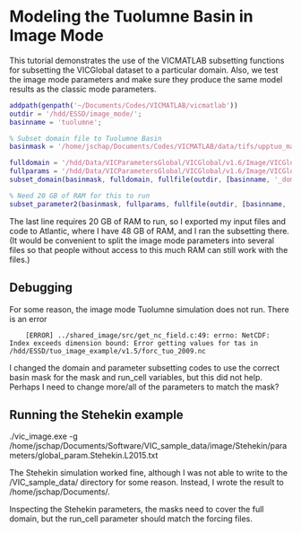 # Modeling the Tuolumne Basin in Image Mode

This tutorial demonstrates the use of the VICMATLAB subsetting functions for subsetting the VICGlobal dataset to a particular domain. Also, we test the image mode parameters and make sure they produce the same model results as the classic mode parameters.

```matlab
addpath(genpath('~/Documents/Codes/VICMATLAB/vicmatlab'))
outdir = '/hdd/ESSD/image_mode/';
basinname = 'tuolumne';

% Subset domain file to Tuolumne Basin
basinmask = '/home/jschap/Documents/Codes/VICMATLAB/data/tifs/upptuo_mask.tif';

fulldomain = '/hdd/Data/VICParametersGlobal/VICGlobal/v1.6/Image/VICGlobal_domain.nc';
fullparams = '/hdd/Data/VICParametersGlobal/VICGlobal/v1.6/Image/VICGlobal_params.nc';
subset_domain(basinmask, fulldomain, fullfile(outdir, [basinname, '_domain.nc']));

% Need 20 GB of RAM for this to run
subset_parameter2(basinmask, fullparams, fullfile(outdir, [basinname, '_params.nc']));
```

The last line requires 20 GB of RAM to run, so I exported my input files and code to Atlantic, where I have 48 GB of RAM, and I ran the subsetting there. (It would be convenient to split the image mode parameters into several files so that people without access to this much RAM can still work with the files.)

## Debugging
For some reason, the image mode Tuolumne simulation does not run. There is an error 

		[ERROR] ../shared_image/src/get_nc_field.c:49: errno: NetCDF: Index exceeds dimension bound: Error getting values for tas in /hdd/ESSD/tuo_image_example/v1.5/forc_tuo_2009.nc 

I changed the domain and parameter subsetting codes to use the correct basin mask for the mask and run_cell variables, but this did not help. Perhaps I need to change more/all of the parameters to match the mask?

## Running the Stehekin example

./vic_image.exe -g /home/jschap/Documents/Software/VIC_sample_data/image/Stehekin/parameters/global_param.Stehekin.L2015.txt

The Stehekin simulation worked fine, although I was not able to write to the /VIC_sample_data/ directory for some reason. Instead, I wrote the result to /home/jschap/Documents/.

Inspecting the Stehekin parameters, the masks need to cover the full domain, but the run_cell parameter should match the forcing files.